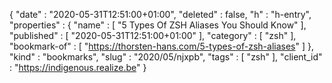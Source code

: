 {
  "date" : "2020-05-31T12:51:00+01:00",
  "deleted" : false,
  "h" : "h-entry",
  "properties" : {
    "name" : [ "5 Types Of ZSH Aliases You Should Know" ],
    "published" : [ "2020-05-31T12:51:00+01:00" ],
    "category" : [ "zsh" ],
    "bookmark-of" : [ "https://thorsten-hans.com/5-types-of-zsh-aliases" ]
  },
  "kind" : "bookmarks",
  "slug" : "2020/05/njxpb",
  "tags" : [ "zsh" ],
  "client_id" : "https://indigenous.realize.be"
}
